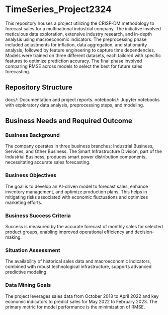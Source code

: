 # TimeSeries_Project2324

This repository houses a project utilizing the CRISP-DM methodology to forecast sales for a multinational industrial company. The initiative involved meticulous data exploration, extensive industry research, and in-depth analysis using macroeconomic indicators. The preprocessing phase included adjustments for inflation, data aggregation, and stationarity analysis, followed by feature engineering to capture time dependencies. Models were trained on three different datasets, each tailored with specific features to optimize prediction accuracy. The final phase involved comparing RMSE across models to select the best for future sales forecasting.

## Repository Structure
docs/: Documentation and project reports.
notebooks/: Jupyter notebooks with exploratory data analysis, preprocessing steps, and modeling.

## Business Needs and Required Outcome
### Business Background
The company operates in three business branches: Industrial Business, Services, and Other Business. The Smart Infrastructure Division, part of the Industrial Business, produces smart power distribution components, necessitating accurate sales forecasting.

### Business Objectives
The goal is to develop an AI-driven model to forecast sales, enhance inventory management, and optimize production plans. This helps in mitigating risks associated with economic fluctuations and optimizes marketing efforts.

### Business Success Criteria
Success is measured by the accurate forecast of monthly sales for selected product groups, enabling improved operational efficiency and decision-making.

### Situation Assessment
The availability of historical sales data and macroeconomic indicators, combined with robust technological infrastructure, supports advanced predictive modeling.

### Data Mining Goals
The project leverages sales data from October 2018 to April 2022 and key economic indicators to predict sales for May 2022 to February 2023. The primary metric for model performance is the minimization of RMSE.
